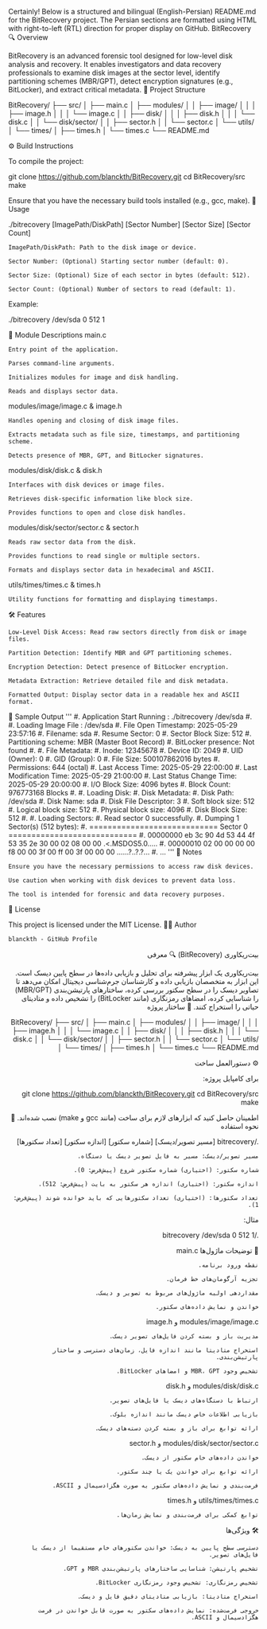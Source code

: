 Certainly! Below is a structured and bilingual (English-Persian) README.md for the BitRecovery project. The Persian sections are formatted using HTML with right-to-left (RTL) direction for proper display on GitHub.
BitRecovery
🔍 Overview

BitRecovery is an advanced forensic tool designed for low-level disk analysis and recovery. It enables investigators and data recovery professionals to examine disk images at the sector level, identify partitioning schemes (MBR/GPT), detect encryption signatures (e.g., BitLocker), and extract critical metadata.
📁 Project Structure

BitRecovery/
├── src/
│   ├── main.c
│   ├── modules/
│   │   ├── image/
│   │   │   ├── image.h
│   │   │   └── image.c
│   │   ├── disk/
│   │   │   ├── disk.h
│   │   │   └── disk.c
│   │   └── disk/sector/
│   │       ├── sector.h
│   │       └── sector.c
│   └── utils/
│       └── times/
│           ├── times.h
│           └── times.c
└── README.md

⚙️ Build Instructions

To compile the project:

git clone https://github.com/blanckth/BitRecovery.git
cd BitRecovery/src
make

Ensure that you have the necessary build tools installed (e.g., gcc, make).
🚀 Usage

./bitrecovery [ImagePath/DiskPath] [Sector Number] [Sector Size] [Sector Count]

    ImagePath/DiskPath: Path to the disk image or device.

    Sector Number: (Optional) Starting sector number (default: 0).

    Sector Size: (Optional) Size of each sector in bytes (default: 512).

    Sector Count: (Optional) Number of sectors to read (default: 1).

Example:

./bitrecovery /dev/sda 0 512 1

🧩 Module Descriptions
main.c

    Entry point of the application.

    Parses command-line arguments.

    Initializes modules for image and disk handling.

    Reads and displays sector data.

modules/image/image.c & image.h

    Handles opening and closing of disk image files.

    Extracts metadata such as file size, timestamps, and partitioning scheme.

    Detects presence of MBR, GPT, and BitLocker signatures.

modules/disk/disk.c & disk.h

    Interfaces with disk devices or image files.

    Retrieves disk-specific information like block size.

    Provides functions to open and close disk handles.

modules/disk/sector/sector.c & sector.h

    Reads raw sector data from the disk.

    Provides functions to read single or multiple sectors.

    Formats and displays sector data in hexadecimal and ASCII.

utils/times/times.c & times.h

    Utility functions for formatting and displaying timestamps.

🛠️ Features

    Low-Level Disk Access: Read raw sectors directly from disk or image files.

    Partition Detection: Identify MBR and GPT partitioning schemes.

    Encryption Detection: Detect presence of BitLocker encryption.

    Metadata Extraction: Retrieve detailed file and disk metadata.

    Formatted Output: Display sector data in a readable hex and ASCII format.

🧪 Sample Output
'''
#. Application Start Running :  ./bitrecovery  /dev/sda
#. 
#.     Loading Image File :        /dev/sda
#.         File Open Timestamp: 2025-05-29 23:57:16
#.         Filename: sda
#.         Resume Sector: 0
#.         Sector Block Size: 512
#.         Partitioning scheme: MBR (Master Boot Record)
#.         BitLocker presence: Not found
#. 
#.         File Metadata:
#.             Inode: 12345678
#.             Device ID: 2049
#.             UID (Owner): 0
#.             GID (Group): 0
#.             File Size: 500107862016 bytes
#.             Permissions: 644 (octal)
#.             Last Access Time: 2025-05-29 22:00:00
#.             Last Modification Time: 2025-05-29 21:00:00
#.             Last Status Change Time: 2025-05-29 20:00:00
#.             I/O Block Size: 4096 bytes
#.             Block Count: 976773168 Blocks
#. 
#.     Loading Disk:
#.         Disk Metadata:
#.             Disk Path: /dev/sda
#.             Disk Name: sda
#.             Disk File Descriptor: 3
#.             Soft block size: 512
#.             Logical block size: 512
#.             Physical block size: 4096
#.             Disk Block Size: 512
#. 
#.         Loading Sectors:
#.             Read sector 0 successfully.
#.             Dumping 1 Sector(s) (512 bytes):
#.             ============================ Sector 0 ============================
#.             00000000  eb 3c 90 4d 53 44 4f 53 35 2e 30 00 02 08 00 00   .<.MSDOS5.0.....
#.             00000010  02 00 00 00 00 f8 00 00 3f 00 ff 00 3f 00 00 00   ......?..?.?...
#.             ...
'''
🧠 Notes

    Ensure you have the necessary permissions to access raw disk devices.

    Use caution when working with disk devices to prevent data loss.

    The tool is intended for forensic and data recovery purposes.

📜 License

This project is licensed under the MIT License.
🧑‍💻 Author

    blanckth - GitHub Profile

<div dir="rtl" align="right">
بیت‌ریکاوری (BitRecovery)
🔍 معرفی

بیت‌ریکاوری یک ابزار پیشرفته برای تحلیل و بازیابی داده‌ها در سطح پایین دیسک است. این ابزار به متخصصان بازیابی داده و کارشناسان جرم‌شناسی دیجیتال امکان می‌دهد تا تصاویر دیسک را در سطح سکتور بررسی کرده، ساختارهای پارتیشن‌بندی (MBR/GPT) را شناسایی کرده، امضاهای رمزنگاری (مانند BitLocker) را تشخیص داده و متادیتای حیاتی را استخراج کنند.
📁 ساختار پروژه

BitRecovery/
├── src/
│   ├── main.c
│   ├── modules/
│   │   ├── image/
│   │   │   ├── image.h
│   │   │   └── image.c
│   │   ├── disk/
│   │   │   ├── disk.h
│   │   │   └── disk.c
│   │   └── disk/sector/
│   │       ├── sector.h
│   │       └── sector.c
│   └── utils/
│       └── times/
│           ├── times.h
│           └── times.c
└── README.md

⚙️ دستورالعمل ساخت

برای کامپایل پروژه:

git clone https://github.com/blanckth/BitRecovery.git
cd BitRecovery/src
make

اطمینان حاصل کنید که ابزارهای لازم برای ساخت (مانند gcc و make) نصب شده‌اند.
🚀 نحوه استفاده

./bitrecovery [مسیر تصویر/دیسک] [شماره سکتور] [اندازه سکتور] [تعداد سکتورها]

    مسیر تصویر/دیسک: مسیر به فایل تصویر دیسک یا دستگاه.

    شماره سکتور: (اختیاری) شماره سکتور شروع (پیش‌فرض: 0).

    اندازه سکتور: (اختیاری) اندازه هر سکتور به بایت (پیش‌فرض: 512).

    تعداد سکتورها: (اختیاری) تعداد سکتورهایی که باید خوانده شوند (پیش‌فرض: 1).

مثال:

./bitrecovery /dev/sda 0 512 1

🧩 توضیحات ماژول‌ها
main.c

    نقطه ورود برنامه.

    تجزیه آرگومان‌های خط فرمان.

    مقداردهی اولیه ماژول‌های مربوط به تصویر و دیسک.

    خواندن و نمایش داده‌های سکتور.

modules/image/image.c و image.h

    مدیریت باز و بسته کردن فایل‌های تصویر دیسک.

    استخراج متادیتا مانند اندازه فایل، زمان‌های دسترسی و ساختار پارتیشن‌بندی.

    تشخیص وجود MBR، GPT و امضاهای BitLocker.

modules/disk/disk.c و disk.h

    ارتباط با دستگاه‌های دیسک یا فایل‌های تصویر.

    بازیابی اطلاعات خاص دیسک مانند اندازه بلوک.

    ارائه توابع برای باز و بسته کردن دسته‌های دیسک.

modules/disk/sector/sector.c و sector.h

    خواندن داده‌های خام سکتور از دیسک.

    ارائه توابع برای خواندن یک یا چند سکتور.

    فرمت‌بندی و نمایش داده‌های سکتور به صورت هگزادسیمال و ASCII.

utils/times/times.c و times.h

    توابع کمکی برای فرمت‌بندی و نمایش زمان‌ها.

🛠️ ویژگی‌ها

    دسترسی سطح پایین به دیسک: خواندن سکتورهای خام مستقیماً از دیسک یا فایل‌های تصویر.

    تشخیص پارتیشن: شناسایی ساختارهای پارتیشن‌بندی MBR و GPT.

    تشخیص رمزنگاری: تشخیص وجود رمزنگاری BitLocker.

    استخراج متادیتا: بازیابی متادیتای دقیق فایل و دیسک.

    خروجی فرمت‌شده: نمایش داده‌های سکتور به صورت قابل خواندن در فرمت هگزادسیمال و ASCII.
